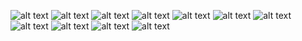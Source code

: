
![alt text](https://raw.githubusercontent.com/pangtsu/oss-repo-template/master/labs/s1.png
)
![alt text](https://raw.githubusercontent.com/pangtsu/oss-repo-template/master/labs/s2.png
)
![alt text](https://raw.githubusercontent.com/pangtsu/oss-repo-template/master/labs/s3.png
)
![alt text](https://raw.githubusercontent.com/pangtsu/oss-repo-template/master/labs/s4.png
)
![alt text](https://raw.githubusercontent.com/pangtsu/oss-repo-template/master/labs/s5.png
)
![alt text](https://raw.githubusercontent.com/pangtsu/oss-repo-template/master/labs/s6.png
)
![alt text](https://raw.githubusercontent.com/pangtsu/oss-repo-template/master/labs/s7.png
)
![alt text](https://raw.githubusercontent.com/pangtsu/oss-repo-template/master/labs/s8.png
)
![alt text](https://raw.githubusercontent.com/pangtsu/oss-repo-template/master/labs/s9.png
)
![alt text](https://raw.githubusercontent.com/pangtsu/oss-repo-template/master/labs/s10.png
)
![alt text](https://raw.githubusercontent.com/pangtsu/oss-repo-template/master/labs/s11.png
)
